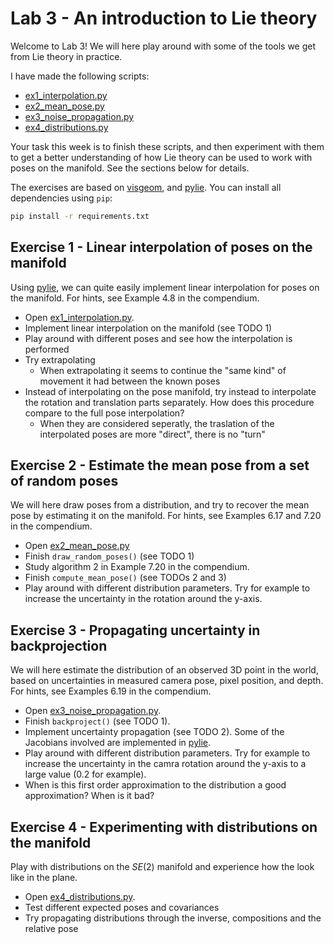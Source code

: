 # Lab 3 - An introduction to Lie theory

Welcome to Lab 3!
We will here play around with some of the tools we get from Lie theory in practice.

I have made the following scripts:
- [ex1_interpolation.py](ex1_interpolation.py)
- [ex2_mean_pose.py](ex2_mean_pose.py)
- [ex3_noise_propagation.py](ex3_noise_propagation.py)
- [ex4_distributions.py](ex4_distributions.py)

Your task this week is to finish these scripts, and then experiment with them to get a better understanding of how Lie theory can be used to work with poses on the manifold.
See the sections below for details.

The exercises are based on [visgeom](https://github.com/tussedrotten/visgeom), and [pylie](https://github.com/tussedrotten/pylie).
You can install all dependencies using `pip`:
```bash
pip install -r requirements.txt
```

## Exercise 1 - Linear interpolation of poses on the manifold
Using [pylie](https://github.com/tussedrotten/pylie), we can quite easily implement linear interpolation for poses on the manifold.
For hints, see Example 4.8 in the compendium.

- Open [ex1_interpolation.py](ex1_interpolation.py).
- Implement linear interpolation on the manifold (see TODO 1)
- Play around with different poses and see how the interpolation is performed
- Try extrapolating
  - When extrapolating it seems to continue the "same kind" of movement it had between the known poses
- Instead of interpolating on the pose manifold, try instead to interpolate the rotation and translation parts separately.
  How does this procedure compare to the full pose interpolation?
  - When they are considered seperatly, the traslation of the interpolated poses are more "direct", there is no "turn"

## Exercise 2 - Estimate the mean pose from a set of random poses
We will here draw poses from a distribution, and try to recover the mean pose by estimating it on the manifold.
For hints, see Examples 6.17 and 7.20 in the compendium. 

- Open [ex2_mean_pose.py](ex2_mean_pose.py)
- Finish `draw_random_poses()` (see TODO 1)
- Study algorithm 2 in Example 7.20 in the compendium.
- Finish `compute_mean_pose()` (see TODOs 2 and 3)
- Play around with different distribution parameters.
  Try for example to increase the uncertainty in the rotation around the y-axis.
  

## Exercise 3 - Propagating uncertainty in backprojection
We will here estimate the distribution of an observed 3D point in the world, based on uncertainties in measured camera pose, pixel position, and depth. 
For hints, see Examples 6.19 in the compendium. 

- Open [ex3_noise_propagation.py](ex3_noise_propagation.py).
- Finish `backproject()` (see TODO 1).
- Implement uncertainty propagation (see TODO 2).
  Some of the Jacobians involved are implemented in [pylie](https://github.com/tussedrotten/pylie).
- Play around with different distribution parameters.
  Try for example to increase the uncertainty in the camra rotation around the y-axis to a large value (0.2 for example).
- When is this first order approximation to the distribution a good approximation? When is it bad?


## Exercise 4 - Experimenting with distributions on the manifold
Play with distributions on the _SE_(2) manifold and experience how the look like in the plane.

- Open [ex4_distributions.py](ex4_distributions.py).
- Test different expected poses and covariances
- Try propagating distributions through the inverse, compositions and the relative pose
